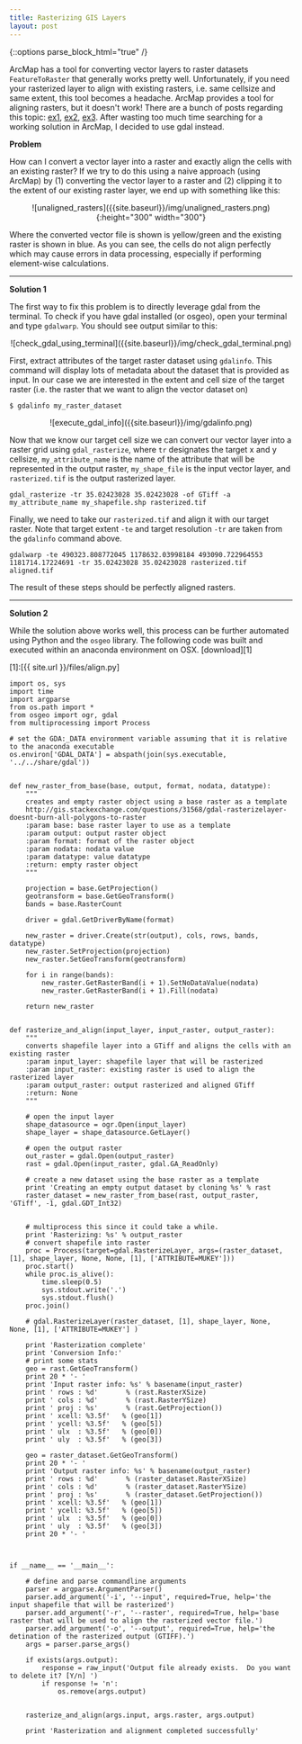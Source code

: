 ```yaml
---
title: Rasterizing GIS Layers
layout: post
---
```

{::options parse_block_html="true" /}

ArcMap has a tool for converting vector layers to raster datasets `FeatureToRaster` that generally works pretty well.  Unfortunately, if you need your rasterized layer to align with existing rasters, i.e. same cellsize and same extent, this tool becomes a headache. ArcMap provides a tool for aligning rasters, but it doesn't work!  There are a bunch of posts regarding this topic: [ex1](http://gis.stackexchange.com/questions/34085/how-can-i-align-two-non-coincident-equi-resolution-raster-grids), [ex2](https://geonet.esri.com/thread/98483), [ex3](http://gis.stackexchange.com/questions/43437/how-to-align-two-rasters-of-exact-same-cell-size-extent-in-arcgis-desktop).  After wasting too much time searching for a working solution in ArcMap, I decided to use gdal instead.

**Problem**

How can I convert a vector layer into a raster and exactly align the cells with an existing raster?  If we try to do this using a naive approach (using ArcMap) by (1) converting the vector layer to a raster and (2) clipping it to the extent of our existing raster layer, we end up with something like this:

<p align="center">
![unaligned_rasters]({{site.baseurl}}/img/unaligned_rasters.png){:height="300" width="300"}
</p>

Where the converted vector file is shown is yellow/green and the existing raster is shown in blue.  As you can see, the cells do not align perfectly which may cause errors in data processing, especially if performing element-wise calculations.

---

**Solution 1**

The first way to fix this problem is to directly leverage gdal from the terminal.  To check if you have gdal installed (or osgeo), open your terminal and type `gdalwarp`.  You should see output similar to this: 


<p align="center">
![check_gdal_using_terminal]({{site.baseurl}}/img/check_gdal_terminal.png)
</p>

First, extract attributes of the target raster dataset using `gdalinfo`. This command will display lots of metadata about the dataset that is provided as input.  In our case we are interested in the extent and cell size of the target raster (i.e. the raster that we want to align the vector dataset on)

    $ gdalinfo my_raster_dataset


<p align="center">
![execute_gdal_info]({{site.baseurl}}/img/gdalinfo.png)
</p>


Now that we know our target cell size we can convert our vector layer into a raster grid using `gdal_rasterize`, where `tr` designates the target x and y cellsize, `my_attribute_name` is the name of the attribute that will be represented in the output raster, `my_shape_file` is the input vector layer, and `rasterized.tif` is the output rasterized layer.

    gdal_rasterize -tr 35.02423028 35.02423028 -of GTiff -a my_attribute_name my_shapefile.shp rasterized.tif


Finally, we need to take our `rasterized.tif` and align it with our target raster.  Note that target extent `-te` and target resolution `-tr` are taken from the `gdalinfo` command above.

    gdalwarp -te 490323.808772045 1178632.03998184 493090.722964553 1181714.17224691 -tr 35.02423028 35.02423028 rasterized.tif aligned.tif

The result of these steps should be perfectly aligned rasters.


---

**Solution 2**

While the solution above works well, this process can be further automated using Python and the `osgeo` library.  The following code was built and executed within an anaconda environment on OSX.  [download][1]

[1]:[{{ site.url }}/files/align.py]


    import os, sys
    import time
    import argparse
    from os.path import *
    from osgeo import ogr, gdal
    from multiprocessing import Process

    # set the GDA:_DATA environment variable assuming that it is relative to the anaconda executable
    os.environ['GDAL_DATA'] = abspath(join(sys.executable, '../../share/gdal'))


    def new_raster_from_base(base, output, format, nodata, datatype):
        """
        creates and empty raster object using a base raster as a template
        http://gis.stackexchange.com/questions/31568/gdal-rasterizelayer-doesnt-burn-all-polygons-to-raster
        :param base: base raster layer to use as a template
        :param output: output raster object
        :param format: format of the raster object
        :param nodata: nodata value
        :param datatype: value datatype
        :return: empty raster object
        """

        projection = base.GetProjection()
        geotransform = base.GetGeoTransform()
        bands = base.RasterCount

        driver = gdal.GetDriverByName(format)

        new_raster = driver.Create(str(output), cols, rows, bands, datatype)
        new_raster.SetProjection(projection)
        new_raster.SetGeoTransform(geotransform)

        for i in range(bands):
            new_raster.GetRasterBand(i + 1).SetNoDataValue(nodata)
            new_raster.GetRasterBand(i + 1).Fill(nodata)

        return new_raster


    def rasterize_and_align(input_layer, input_raster, output_raster):
        """
        converts shapefile layer into a GTiff and aligns the cells with an existing raster
        :param input_layer: shapefile layer that will be rasterized
        :param input_raster: existing raster is used to align the rasterized layer
        :param output_raster: output rasterized and aligned GTiff
        :return: None
        """

        # open the input layer
        shape_datasource = ogr.Open(input_layer)
        shape_layer = shape_datasource.GetLayer()

        # open the output raster
        out_raster = gdal.Open(output_raster)
        rast = gdal.Open(input_raster, gdal.GA_ReadOnly)

        # create a new dataset using the base raster as a template
        print 'Creating an empty output dataset by cloning %s' % rast
        raster_dataset = new_raster_from_base(rast, output_raster, 'GTiff', -1, gdal.GDT_Int32)


        # multiprocess this since it could take a while.
        print 'Rasterizing: %s' % output_raster
        # convert shapefile into raster
        proc = Process(target=gdal.RasterizeLayer, args=(raster_dataset, [1], shape_layer, None, None, [1], ['ATTRIBUTE=MUKEY']))
        proc.start()
        while proc.is_alive():
            time.sleep(0.5)
            sys.stdout.write('.')
            sys.stdout.flush()
        proc.join()

        # gdal.RasterizeLayer(raster_dataset, [1], shape_layer, None, None, [1], ['ATTRIBUTE=MUKEY'] )

        print 'Rasterization complete'
        print 'Conversion Info:'
        # print some stats
        geo = rast.GetGeoTransform()
        print 20 * '- '
        print 'Input raster info: %s' % basename(input_raster)
        print ' rows : %d'       % (rast.RasterXSize)
        print ' cols : %d'       % (rast.RasterYSize)
        print ' proj : %s'       % (rast.GetProjection())
        print ' xcell: %3.5f'   % (geo[1])
        print ' ycell: %3.5f'   % (geo[5])
        print ' ulx  : %3.5f'   % (geo[0])
        print ' uly  : %3.5f'   % (geo[3])

        geo = raster_dataset.GetGeoTransform()
        print 20 * '- '
        print 'Output raster info: %s' % basename(output_raster)
        print ' rows : %d'       % (raster_dataset.RasterXSize)
        print ' cols : %d'       % (raster_dataset.RasterYSize)
        print ' proj : %s'       % (raster_dataset.GetProjection())
        print ' xcell: %3.5f'   % (geo[1])
        print ' ycell: %3.5f'   % (geo[5])
        print ' ulx  : %3.5f'   % (geo[0])
        print ' uly  : %3.5f'   % (geo[3])
        print 20 * '- '



    if __name__ == '__main__':

        # define and parse commandline arguments
        parser = argparse.ArgumentParser()
        parser.add_argument('-i', '--input', required=True, help='the input shapefile that will be rasterized')
        parser.add_argument('-r', '--raster', required=True, help='base raster that will be used to align the rasterized vector file.')
        parser.add_argument('-o', '--output', required=True, help='the detination of the rasterized output (GTIFF).')
        args = parser.parse_args()

        if exists(args.output):
            response = raw_input('Output file already exists.  Do you want to delete it? [Y/n] ')
            if response != 'n':
                os.remove(args.output)


        rasterize_and_align(args.input, args.raster, args.output)

        print 'Rasterization and alignment completed successfully'
